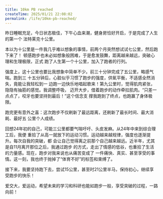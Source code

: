 ```yaml
---
title: 10km PB reached
createTime: 2025/01/21 22:08:02
permalink: /life/10km-pb-reached/
---
```


昨日睡眠充足，今日状态极佳，下午心血来潮，健身房恰好开启，于是完成了人生的第一个
法特莱克十公里。

<!-- more -->

本以为十公里是一件我几乎难以想象的事情，前两个月突然想试试七公里，然后跑下来了！
顿感跑步也未必如想象般困难，于是愈发鼓舞，距离越来越远，突破心理和生理极限，正式
跑了人生第一个十公里，加入了跑者的行列。

强度上，这十公里也要比我想象中简单不少。前三十分钟完成了五公里，略感气喘。跑到三
十五分钟后，心脏似乎习惯了跑步的强度，供氧平衡，不适感全然消失，竟能让我轻松到一
边跑一边快乐地唱起歌来！第九公里时，觉得肌肉紧张，隐隐有抽筋的感觉。我调整呼吸，
迈开大步，借着跑步的动作牵拉肌肉。“只差一点点了，咬牙也要坚持到最后！”这个信念支
撑我跑到了终点，也跑赢了身体极限。

跑完更有意外之喜：这次跑步不仅刷新了最远距离，还刷新了最长时间、最大消耗、最好五
公里个人成绩。

回想24年初的自己，可能三公里都要气喘吁吁、头皮发麻。从24年中来到综合理工后，我便
重拾了从高一就放下的运动习惯。运动越来越规律，强度也逐渐提升。每次自我的突破，都
会让自己觉得离之前那个自己越来越远。近半年，尤其是自11月离开那位之后，我通过跑步
的方式，走出了情感的低谷，也重拾了生活的力量感。现在，跑步对我来说也从痛苦变成了
一件痛快、真实、甚至享受的事情。这一刻，我也终于抛掉了“体育不好”的标签和束缚了。

接下来，我要坚持跑下去，尝试15公里，甚至时21公里半马，保持初心，继续享受跑步的快乐！

爱交大，爱运动，希望未来的学习和科研也能如跑步一般，享受突破的过程，一路向前！
